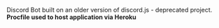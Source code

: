 Discord Bot built on an older version of discord.js - deprecated project.
**Procfile used to host application via Heroku**
